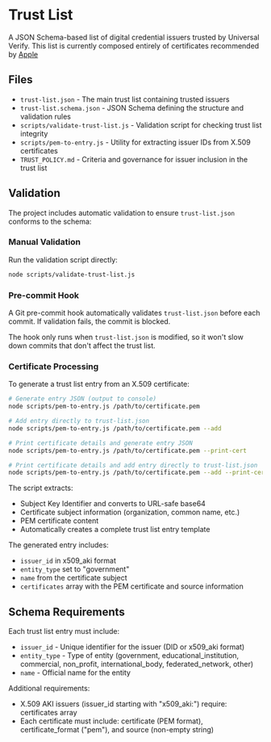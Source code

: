 # Trust List

A JSON Schema-based list of digital credential issuers trusted by Universal Verify. This list is currently composed entirely of certificates recommended by [Apple](https://developer.apple.com/wallet/get-started-with-verify-with-wallet/)

## Files

- `trust-list.json` - The main trust list containing trusted issuers
- `trust-list.schema.json` - JSON Schema defining the structure and validation rules
- `scripts/validate-trust-list.js` - Validation script for checking trust list integrity
- `scripts/pem-to-entry.js` - Utility for extracting issuer IDs from X.509 certificates
- `TRUST_POLICY.md` - Criteria and governance for issuer inclusion in the trust list

## Validation

The project includes automatic validation to ensure `trust-list.json` conforms to the schema:

### Manual Validation

Run the validation script directly:

```bash
node scripts/validate-trust-list.js
```

### Pre-commit Hook

A Git pre-commit hook automatically validates `trust-list.json` before each commit. If validation fails, the commit is blocked.

The hook only runs when `trust-list.json` is modified, so it won't slow down commits that don't affect the trust list.

### Certificate Processing

To generate a trust list entry from an X.509 certificate:

```bash
# Generate entry JSON (output to console)
node scripts/pem-to-entry.js /path/to/certificate.pem

# Add entry directly to trust-list.json
node scripts/pem-to-entry.js /path/to/certificate.pem --add

# Print certificate details and generate entry JSON
node scripts/pem-to-entry.js /path/to/certificate.pem --print-cert

# Print certificate details and add entry directly to trust-list.json
node scripts/pem-to-entry.js /path/to/certificate.pem --add --print-cert
```

The script extracts:
- Subject Key Identifier and converts to URL-safe base64
- Certificate subject information (organization, common name, etc.)
- PEM certificate content
- Automatically creates a complete trust list entry template

The generated entry includes:
- `issuer_id` in x509_aki format
- `entity_type` set to "government"
- `name` from the certificate subject
- `certificates` array with the PEM certificate and source information

## Schema Requirements

Each trust list entry must include:

- `issuer_id` - Unique identifier for the issuer (DID or x509_aki format)
- `entity_type` - Type of entity (government, educational_institution, commercial, non_profit, international_body, federated_network, other)
- `name` - Official name for the entity

Additional requirements:
- X.509 AKI issuers (issuer_id starting with "x509_aki:") require: certificates array
- Each certificate must include: certificate (PEM format), certificate_format ("pem"), and source (non-empty string)
